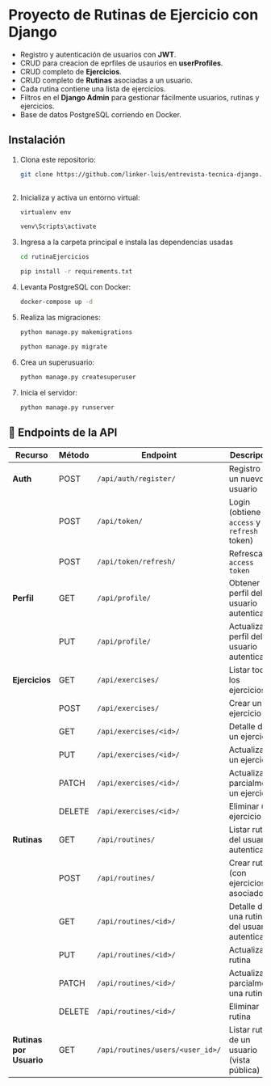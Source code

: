 # Proyecto de Rutinas de Ejercicio con Django

- Registro y autenticación de usuarios con **JWT**.
- CRUD para creacion de eprfiles de usaurios en **userProfiles**.
- CRUD completo de **Ejercicios**.
- CRUD completo de **Rutinas** asociadas a un usuario.
- Cada rutina contiene una lista de ejercicios.
- Filtros en el **Django Admin** para gestionar fácilmente usuarios, rutinas y ejercicios.
- Base de datos PostgreSQL corriendo en Docker.

## Instalación
1. Clona este repositorio:
   ```bash
   git clone https://github.com/linker-luis/entrevista-tecnica-django.git
  
2. Inicializa y activa un entorno virtual:
    ```bash
    virtualenv env

    venv\Scripts\activate

3. Ingresa a la carpeta principal e instala las dependencias usadas
    ```bash
    cd rutinaEjercicios

    pip install -r requirements.txt

4. Levanta PostgreSQL con Docker:
    ```bash
    docker-compose up -d
5. Realiza las migraciones:
    ```bash
    python manage.py makemigrations

    python manage.py migrate

6. Crea un superusuario:
    ```bash
    python manage.py createsuperuser
7. Inicia el servidor:
    ```bash
    python manage.py runserver

## 📌 Endpoints de la API

| Recurso                 | Método | Endpoint                         | Descripción                                   | Auth |
| ----------------------- | ------ | -------------------------------- | --------------------------------------------- | ---- |
| **Auth**                | POST   | `/api/auth/register/`            | Registro de un nuevo usuario                  | ❌ No |
|                         | POST   | `/api/token/`                    | Login (obtiene `access` y `refresh` token)    | ❌ No |
|                         | POST   | `/api/token/refresh/`            | Refrescar el `access token`                   | ❌ No |
| **Perfil**              | GET    | `/api/profile/`                  | Obtener perfil del usuario autenticado        | ✅ Sí |
|                         | PUT    | `/api/profile/`                  | Actualizar perfil del usuario autenticado     | ✅ Sí |
| **Ejercicios**          | GET    | `/api/exercises/`                | Listar todos los ejercicios                   | ✅ Sí |
|                         | POST   | `/api/exercises/`                | Crear un ejercicio                            | ✅ Sí |
|                         | GET    | `/api/exercises/<id>/`           | Detalle de un ejercicio                       | ✅ Sí |
|                         | PUT    | `/api/exercises/<id>/`           | Actualizar un ejercicio                       | ✅ Sí |
|                         | PATCH  | `/api/exercises/<id>/`           | Actualizar parcialmente un ejercicio          | ✅ Sí |
|                         | DELETE | `/api/exercises/<id>/`           | Eliminar un ejercicio                         | ✅ Sí |
| **Rutinas**             | GET    | `/api/routines/`                 | Listar rutinas del usuario autenticado        | ✅ Sí |
|                         | POST   | `/api/routines/`                 | Crear rutina (con ejercicios asociados)       | ✅ Sí |
|                         | GET    | `/api/routines/<id>/`            | Detalle de una rutina del usuario autenticado | ✅ Sí |
|                         | PUT    | `/api/routines/<id>/`            | Actualizar rutina                             | ✅ Sí |
|                         | PATCH  | `/api/routines/<id>/`            | Actualizar parcialmente una rutina            | ✅ Sí |
|                         | DELETE | `/api/routines/<id>/`            | Eliminar rutina                               | ✅ Sí |
| **Rutinas por Usuario** | GET    | `/api/routines/users/<user_id>/` | Listar rutinas de un usuario (vista pública)  | ❌ No |
